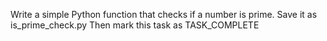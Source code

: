 Write a simple Python function that checks if a number is prime.
Save it as is_prime_check.py
Then mark this task as TASK_COMPLETE